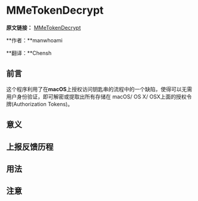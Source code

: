 # MMeTokenDecrypt

**原文链接：** [MMeTokenDecrypt](https://github.com/manwhoami/MMeTokenDecrypt)

**作者：**manwhoami

**翻译：**Chensh



## 前言

 这个程序利用了在**macOS**上授权访问钥匙串的流程中的一个缺陷，使得可以无需用户身份验证，即可解密或提取出所有存储在 macOS/ OS X/ OSX上面的授权令牌(Authorization Tokens)。





## 意义



## 上报反馈历程



## 用法



## 注意



